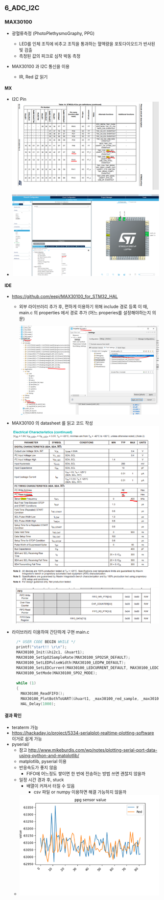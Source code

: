 

## 6_ADC_I2C

### MAX30100


- 광혈류측정 (PhotoPlethysmoGraphy, PPG)
  - LED를 인체 조직에 비추고 조직을 통과하는 혈액량을 포토다이오드가 반사된 빛 검출
  - 측정된 값의 피크로 심작 박동 측정

- MAX30100 과 I2C 통신을 이용
  - IR, Red 값 읽기

#### MX

- I2C Pin
  ![image-20210215111658803](README.assets/image-20210215111658803.png)

- ![image-20210217083645385](README.assets/image-20210217083645385.png)



#### IDE

- https://github.com/eepj/MAX30100_for_STM32_HAL
  - 외부 라이브러리 추가 후, 편하게 이용하기 위해 include 경로 등록
    이 때, main.c 의 properties 에서 경로 추가 (어느 properies를 설정해야하는지 의문)
    
    ![image-20210217084314966](README.assets/image-20210217084314966.png)
    



- MAX30100 의 datasheet 를 읽고 코드 작성
  	![image-20210215111519535](README.assets/image-20210215111519535.png)
  ![image-20210217084914829](README.assets/image-20210217084914829.png)

- 라이브러리 이용하여 간단하게 구현
main.c
  
  ```c
    /* USER CODE BEGIN WHILE */
    printf("start!! \r\n");
    MAX30100_Init(&hi2c1, &huart1);
    MAX30100_SetSpO2SampleRate(MAX30100_SPO2SR_DEFAULT);
    MAX30100_SetLEDPulseWidth(MAX30100_LEDPW_DEFAULT);
    MAX30100_SetLEDCurrent(MAX30100_LEDCURRENT_DEFAULT, MAX30100_LEDCURRENT_DEFAULT);
    MAX30100_SetMode(MAX30100_SPO2_MODE);
  
    while (1)
    {
      MAX30100_ReadFIFO();
      MAX30100_PlotBothToUART(&huart1, _max30100_red_sample, _max30100_ir_sample, 16);
      HAL_Delay(1000);
  ```

  


#### 결과 확인

- teraterm 가능
- https://hackaday.io/project/5334-serialplot-realtime-plotting-software 이거로 쉽게 가능
- pyserial/
  - 참고
    http://www.mikeburdis.com/wp/notes/plotting-serial-port-data-using-python-and-matplotlib/
  - matplotlib, pyserial 이용
  - 반응속도가 좋지 않음
    - FIFO에 어느정도 쌓이면 한 번에 전송하는 방법 쓰면 괜찮지 않을까
  - 일정 시간 경과 후, stuck
    - 배열이 커져서 터질 수 있음
      - csv 파일 or numpy 이용하면 해결 가능하지 않을까
  - ![image-20210217090252197](README.assets/image-20210217090252197.png)